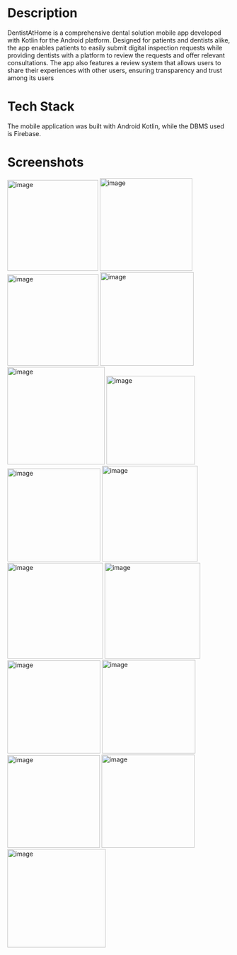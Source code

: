 # Description
DentistAtHome is a comprehensive dental solution mobile app developed with Kotlin for the Android platform. Designed for patients and dentists alike, the app enables patients to easily submit digital inspection requests while providing dentists with a platform to review the requests and offer relevant consultations. The app also features a review system that allows users to share their experiences with other users, ensuring transparency and trust among its users

# Tech Stack
The mobile application was built with Android Kotlin, while the DBMS used is Firebase.

# Screenshots
<img width="205" alt="image" src="https://user-images.githubusercontent.com/65579637/222880337-e17f6386-472b-49aa-a13f-914cb0421f95.png">

<img width="209" alt="image" src="https://user-images.githubusercontent.com/65579637/222880340-38eb41cf-0575-4847-bdef-52a9b2dc9d06.png">

<img width="206" alt="image" src="https://user-images.githubusercontent.com/65579637/222880343-b28dc243-7f6a-40b7-b1d1-e53788d880e8.png">

<img width="211" alt="image" src="https://user-images.githubusercontent.com/65579637/222880345-ca42c243-958f-443f-870b-20006ac94415.png">

<img width="220" alt="image" src="https://user-images.githubusercontent.com/65579637/222880347-2066888b-e4a5-4aec-aa69-d67601701565.png">

<img width="200" alt="image" src="https://user-images.githubusercontent.com/65579637/222880349-a620edf3-491a-42c4-82b3-b9b6a330c808.png">

<img width="210" alt="image" src="https://user-images.githubusercontent.com/65579637/222880352-df8a4b64-a272-4de0-ad03-09f9b5ef8a24.png">

<img width="216" alt="image" src="https://user-images.githubusercontent.com/65579637/222880354-f98609b5-e1f3-4272-bbe8-bed2fb0c8334.png">

<img width="216" alt="image" src="https://user-images.githubusercontent.com/65579637/222880359-f32c7c44-854a-4701-be7a-362ca6deed20.png">

<img width="216" alt="image" src="https://user-images.githubusercontent.com/65579637/222880361-724da496-be6f-4304-9d43-f2856f2e4421.png">

<img width="210" alt="image" src="https://user-images.githubusercontent.com/65579637/222880365-3bb24b5a-576c-4b11-bd78-b3e2e70c0587.png">

<img width="211" alt="image" src="https://user-images.githubusercontent.com/65579637/222880373-1753a477-ca09-4fe6-8789-f1e534de3eb0.png">

<img width="209" alt="image" src="https://user-images.githubusercontent.com/65579637/222880374-70911650-e13c-483a-b86b-29fae913ac32.png">

<img width="210" alt="image" src="https://user-images.githubusercontent.com/65579637/222880352-df8a4b64-a272-4de0-ad03-09f9b5ef8a24.png">

<img width="222" alt="image" src="https://user-images.githubusercontent.com/65579637/222880398-d8b21d1b-b37e-46dc-ad03-0948ac602366.png">
